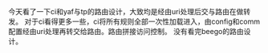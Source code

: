 今天看了一下ci和yaf与tp的路由设计，大致均是经由uri处理后交与路由在做转发。
对于ci看得更多一些，ci将所有规则全部一次性加载进入，由config和comm配置经由uri处理再转交给路由。路由拼接访问控制。
没有看完beego的路由设计。
